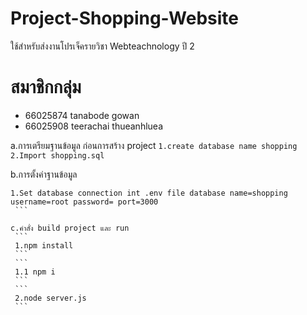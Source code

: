 # Project-Shopping-Website
ใช้สำหรับส่งงานโปรเจ็ครายวิชา Webteachnology ปี 2
# สมาชิกกลุ่ม 
- 66025874 tanabode gowan
- 66025908 teerachai thueanhluea


a.การเตรียมฐานข้อมูล ก่อนการสร้าง project
    ```
    1.create database name shopping
    2.Import shopping.sql
    ```

b.การตั้งค่าฐานข้อมูล
   ``` 
   1.Set database connection int .env file database name=shopping username=root password= port=3000
    ```

c.คำสั่ง build project และ run
    ```
    1.npm install
    ```
    ```
    1.1 npm i 
    ```
    ```
    2.node server.js
    ```
